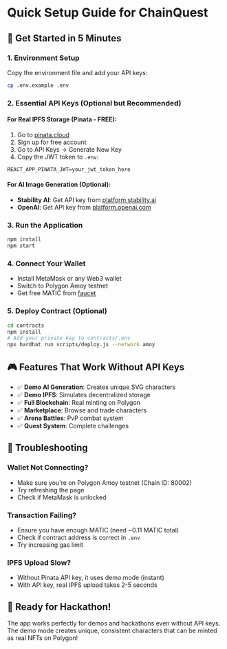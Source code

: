 # Quick Setup Guide for ChainQuest

## 🚀 Get Started in 5 Minutes

### 1. Environment Setup
Copy the environment file and add your API keys:
```bash
cp .env.example .env
```

### 2. Essential API Keys (Optional but Recommended)

#### For Real IPFS Storage (Pinata - FREE):
1. Go to [pinata.cloud](https://pinata.cloud) 
2. Sign up for free account
3. Go to API Keys → Generate New Key
4. Copy the JWT token to `.env`:
```
REACT_APP_PINATA_JWT=your_jwt_token_here
```

#### For AI Image Generation (Optional):
- **Stability AI**: Get API key from [platform.stability.ai](https://platform.stability.ai)
- **OpenAI**: Get API key from [platform.openai.com](https://platform.openai.com)

### 3. Run the Application
```bash
npm install
npm start
```

### 4. Connect Your Wallet
- Install MetaMask or any Web3 wallet
- Switch to Polygon Amoy testnet
- Get free MATIC from [faucet](https://faucet.polygon.technology/)

### 5. Deploy Contract (Optional)
```bash
cd contracts
npm install
# Add your private key to contracts/.env
npx hardhat run scripts/deploy.js --network amoy
```

## 🎮 Features That Work Without API Keys

- ✅ **Demo AI Generation**: Creates unique SVG characters
- ✅ **Demo IPFS**: Simulates decentralized storage  
- ✅ **Full Blockchain**: Real minting on Polygon
- ✅ **Marketplace**: Browse and trade characters
- ✅ **Arena Battles**: PvP combat system
- ✅ **Quest System**: Complete challenges

## 🔧 Troubleshooting

### Wallet Not Connecting?
- Make sure you're on Polygon Amoy testnet (Chain ID: 80002)
- Try refreshing the page
- Check if MetaMask is unlocked

### Transaction Failing?
- Ensure you have enough MATIC (need ~0.11 MATIC total)
- Check if contract address is correct in `.env`
- Try increasing gas limit

### IPFS Upload Slow?
- Without Pinata API key, it uses demo mode (instant)
- With API key, real IPFS upload takes 2-5 seconds

## 🎯 Ready for Hackathon!

The app works perfectly for demos and hackathons even without API keys. The demo mode creates unique, consistent characters that can be minted as real NFTs on Polygon!